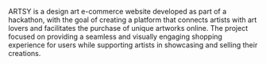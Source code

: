ARTSY is a design art e-commerce website developed as part of a hackathon, with the goal of creating a platform that connects artists with art lovers and facilitates the purchase of unique artworks online. The project focused on providing a seamless and visually engaging shopping experience for users while supporting artists in showcasing and selling their creations.